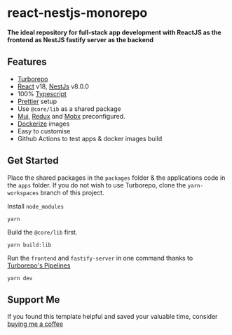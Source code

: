 # react-nestjs-monorepo

**The ideal repository for full-stack app development with ReactJS as the frontend as NestJS fastify server as the backend**

## Features

- [Turborepo](https://turborepo.org/)
- [React](https://reactjs.org/) v18, [NestJs](https://nestjs.com/) v8.0.0
- 100% [Typescript](https://www.typescriptlang.org/)
- [Prettier](https://prettier.io/) setup
- Use `@core/lib` as a shared package 
- [Mui](https://mui.com/), [Redux](https://redux.js.org/) and [Mobx](https://mobx.js.org/README.html) preconfigured.
- [Dockerize](https://docs.docker.com/) images
- Easy to customise
- Github Actions to test apps & docker images build

## Get Started

Place the shared packages in the `packages` folder & the applications code in the `apps` folder.
If you do not wish to use Turborepo, clone the `yarn-workspaces` branch of this project.  

Install `node_modules`

```
yarn
```

Build the `@core/lib` first.

```
yarn build:lib
```

Run the `frontend` and `fastify-server` in one command thanks to [Turborepo's Pipelines](https://turborepo.org/docs/core-concepts/pipelines)

```
yarn dev
```

## Support Me

If you found this template helpful and saved your valuable time, consider [buying me a coffee](https://www.buymeacoffee.com/nish1896)
